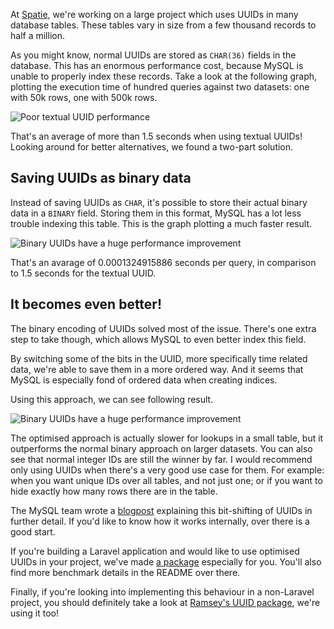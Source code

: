 At [Spatie](*https://www.spatie.be), we're working on a large project which uses UUIDs in many database tables.
These tables vary in size from a few thousand records to half a million.

As you might know, normal UUIDs are stored as `CHAR(36)` fields in the database. 
This has an enormous performance cost, because MySQL is unable to properly index these records.
Take a look at the following graph, plotting the execution time of hundred queries against two datasets: one with 50k rows, one with 500k rows.

![Poor textual UUID performance](/img/blog/binary-uuid/textual_uuid.png)

That's an average of more than 1.5 seconds when using textual UUIDs! 
Looking around for better alternatives, we found a two-part solution.

## Saving UUIDs as binary data

Instead of saving UUIDs as `CHAR`, it's possible to store their actual binary data in a `BINARY` field. 
Storing them in this format, MySQL has a lot less trouble indexing this table. 
This is the graph plotting a much faster result.

![Binary UUIDs have a huge performance improvement](/img/blog/binary-uuid/binary_uuid.png)

That's an avarage of 0.0001324915886 seconds per query, in comparison to 1.5 seconds for the textual UUID.

## It becomes even better!

The binary encoding of UUIDs solved most of the issue.
There's one extra step to take though, which allows MySQL to even better index this field.

By switching some of the bits in the UUID, more specifically time related data, 
we're able to save them in a more ordered way.
And it seems that MySQL is especially fond of ordered data when creating indices.

Using this approach, we can see following result.

![Binary UUIDs have a huge performance improvement](/img/blog/binary-uuid/comparison.png)

The optimised approach is actually slower for lookups in a small table, 
but it outperforms the normal binary approach on larger datasets.
You can also see that normal integer IDs are still the winner by far.
I would recommend only using UUIDs when there's a very good use case for them.
For example: when you want unique IDs over all tables, and not just one;
or if you want to hide exactly how many rows there are in the table.

The MySQL team wrote a [blogpost](*http://mysqlserverteam.com/storing-uuid-values-in-mysql-tables/)
explaining this bit-shifting of UUIDs in further detail. 
If you'd like to know how it works internally, over there is a good start. 

If you're building a Laravel application and would like to use optimised UUIDs in your project, 
we've made [a package](*https://github.com/spatie/laravel-binary-uuid) especially for you.
You'll also find more benchmark details in the README over there.

Finally, if you're looking into implementing this behaviour in a non-Laravel project, 
you should definitely take a look at [Ramsey's UUID package](*https://github.com/ramsey/uuid), we're using it too!
